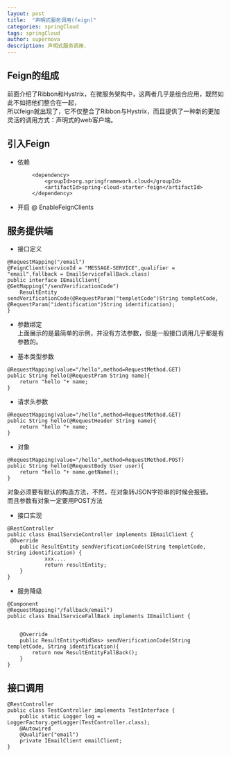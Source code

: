 ```yaml
---
layout: post
title:  "声明式服务调用(feign)"
categories: springCloud
tags: springCloud
author: supernova
description: 声明式服务调用.
---
```

## Feign的组成
前面介绍了Ribbon和Hystrix，在微服务架构中，这两者几乎是组合应用，既然如此不如把他们整合在一起，  
所以feign就出现了，它不仅整合了Ribbon与Hystrix，而且提供了一种新的更加灵活的调用方式：声明式的web客户端。
  

## 引入Feign
* 依赖

```
        <dependency>
			<groupId>org.springframework.cloud</groupId>
			<artifactId>spring-cloud-starter-feign</artifactId>
		</dependency>
```

* 开启
@ EnableFeignClients

## 服务提供端
* 接口定义

```
@RequestMapping("/email")
@FeignClient(serviceId = "MESSAGE-SERVICE",qualifier = "email",fallback = EmailServiceFallBack.class)
public interface IEmailClient{
@GetMapping("/sendVerificationCode")
    ResultEntity sendVerificationCode(@RequestParam("templetCode")String templetCode, @RequestParam("identification")String identification);
}
```



* 参数绑定  
上面展示的是最简单的示例，并没有方法参数，但是一般接口调用几乎都是有参数的。

 * 基本类型参数  
```
@RequestMapping(value="/hello",method=RequestMethod.GET)
public String hello(@RequestPram String name){
    return "hello "+ name;
}
```

 * 请求头参数

```
@RequestMapping(value="/hello",method=RequestMethod.GET)
public String hello(@RequestHeader String name){
    return "hello "+ name;
}

```

 * 对象

```
@RequestMapping(value="/hello",method=RequestMethod.POST)
public String hello(@RequestBody User user){
    return "hello "+ name.getName();
}
```

对象必须要有默认的构造方法，不然，在对象转JSON字符串的时候会报错。  
而且参数有对象一定要用POST方法 

* 接口实现

```
@RestController
public class EmailServieController implements IEmailClient {
 @Override
    public ResultEntity sendVerificationCode(String templetCode, String identification) {
            xxx....
            return resultEntity;
    }
}
```

* 服务降级

```
@Component
@RequestMapping("/fallback/email")
public class EmailServiceFallBack implements IEmailClient {


    @Override
    public ResultEntity<MidSms> sendVerificationCode(String templetCode, String identification){
        return new ResultEntityFallBack();
    }
}

```

## 接口调用

```
@RestController
public class TestController implements TestInterface {
    public static Logger log = LoggerFactory.getLogger(TestController.class);
    @Autowired
    @Qualifier("email")
    private IEmailClient emailClient;
}

```
 


